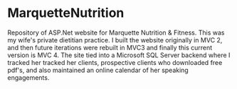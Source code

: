 # MarquetteNutrition

Repository of ASP.Net website for Marquette Nutrition & Fitness.
This was my wife's private dietitian practice.  I built the website originally in MVC 2, and then future iterations were rebuilt in MVC3 and finally this current version is MVC 4.  The site tied into a Microsoft SQL Server backend where I tracked her tracked her clients, prospective clients who downloaded free pdf's, and also maintained an online calendar of her speaking engagements.
